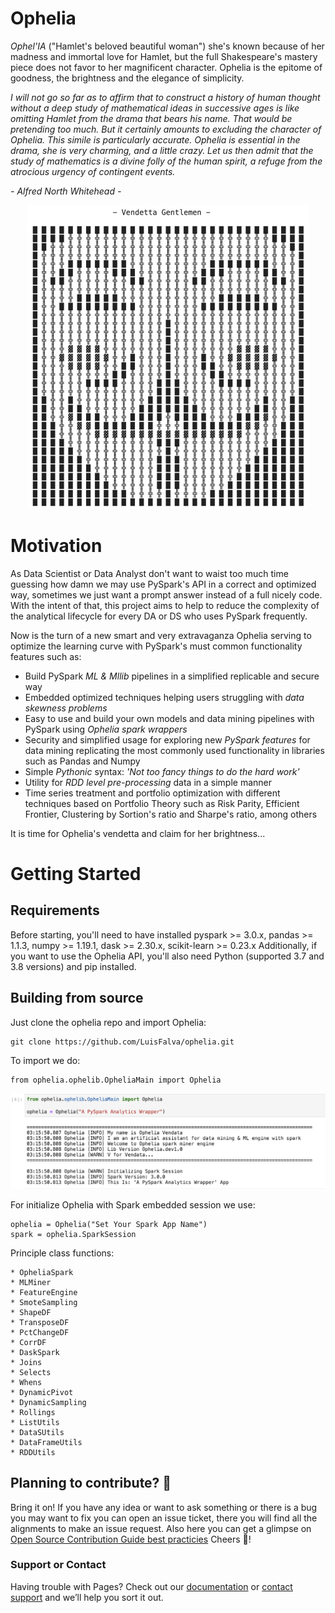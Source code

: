 # Ophelia

*Ophel'IA* ("Hamlet's beloved beautiful woman") she's known because of her madness and immortal love for Hamlet, but the full Shakespeare's mastery piece does not favor to her magnificent character.
Ophelia is the epitome of goodness, the brightness and the elegance of simplicity.

*I will not go so far as to affirm that to construct a history of human thought without a deep study of mathematical ideas in successive ages is like omitting Hamlet from the drama that bears his name.
That would be pretending too much. But it certainly amounts to excluding the character of Ophelia. This simile is particularly accurate. Ophelia is essential in the drama, she is very charming, and a little crazy.
Let us then admit that the study of mathematics is a divine folly of the human spirit, a refuge from the atrocious urgency of contingent events.*

*- Alfred North Whitehead -*

<p align="center">
  <img src="https://github.com/LuisFalva/ophelia/blob/master/docs/img/ophelia-mask.png" width="450" title="ophelia mask">
</p>

# Motivation

As Data Scientist or Data Analyst don't want to waist too much time guessing how damn we may use PySpark's API in a correct and optimized way, sometimes we just want a prompt answer instead of a full nicely code. With the intent of that, this project
aims to help to reduce the complexity of the analytical lifecycle for every DA or DS who uses PySpark frequently.

Now is the turn of a new smart and very extravaganza Ophelia serving to optimize the learning curve with PySpark's must common functionality features such as:
- Build PySpark *ML & Mllib* pipelines in a simplified replicable and secure way
- Embedded optimized techniques helping users struggling with *data skewness problems*
- Easy to use and build your own models and data mining pipelines with PySpark using *Ophelia spark wrappers*
- Security and simplified usage for exploring new *PySpark features* for data mining replicating the most commonly used functionality in libraries such as Pandas and Numpy
- Simple *Pythonic* syntax: *'Not too fancy things to do the hard work'*
- Utility for *RDD level pre-processing* data in a simple manner
- Time series treatment and portfolio optimization with different techniques based on Portfolio Theory such as Risk Parity, Efficient Frontier, Clustering by Sortion's ratio and Sharpe's ratio, among others

It is time for Ophelia's vendetta and claim for her brightness...

# Getting Started

## Requirements
Before starting, you'll need to have installed pyspark >= 3.0.x, pandas >= 1.1.3, numpy >= 1.19.1, dask >= 2.30.x, scikit-learn >= 0.23.x 
Additionally, if you want to use the Ophelia API, you'll also need Python (supported 3.7 and 3.8 versions) and pip installed.

## Building from source
Just clone the ophelia repo and import Ophelia:
   
    git clone https://github.com/LuisFalva/ophelia.git

To import we do:
    
    from ophelia.ophelib.OpheliaMain import Ophelia
    
<p align="center">
  <img src="https://github.com/LuisFalva/ophelia/blob/master/docs/img/ophelia-session.png" width="850" title="ophelia session">
</p>
    
For initialize Ophelia with Spark embedded session we use:

    ophelia = Ophelia("Set Your Spark App Name")
    spark = ophelia.SparkSession
    
Principle class functions:

    * OpheliaSpark
    * MLMiner
    * FeatureEngine
    * SmoteSampling
    * ShapeDF
    * TransposeDF
    * PctChangeDF
    * CorrDF
    * DaskSpark
    * Joins
    * Selects
    * Whens
    * DynamicPivot
    * DynamicSampling
    * Rollings
    * ListUtils
    * DataSUtils
    * DataFrameUtils
    * RDDUtils
    
## Planning to contribute? 🤔
Bring it on! If you have any idea or want to ask something or there is a bug you may want to fix you can open an issue ticket, there you will find all the alignments to make an issue request. Also here you can get a glimpse on [Open Source Contribution Guide best practicies](https://opensource.guide/)
Cheers 🍻!

### Support or Contact

Having trouble with Pages? Check out our [documentation](https://docs.github.com/categories/github-pages-basics/) or [contact support](https://github.com/contact) and we’ll help you sort it out.
